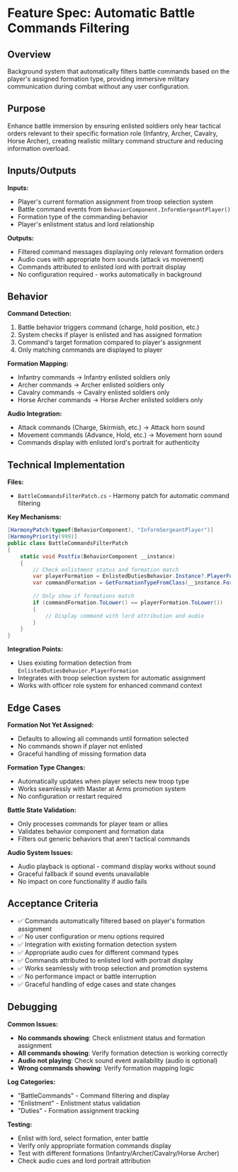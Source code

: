 # Feature Spec: Automatic Battle Commands Filtering

## Overview
Background system that automatically filters battle commands based on the player's assigned formation type, providing immersive military communication during combat without any user configuration.

## Purpose
Enhance battle immersion by ensuring enlisted soldiers only hear tactical orders relevant to their specific formation role (Infantry, Archer, Cavalry, Horse Archer), creating realistic military command structure and reducing information overload.

## Inputs/Outputs

**Inputs:**
- Player's current formation assignment from troop selection system
- Battle command events from `BehaviorComponent.InformSergeantPlayer()`
- Formation type of the commanding behavior
- Player's enlistment status and lord relationship

**Outputs:**
- Filtered command messages displaying only relevant formation orders
- Audio cues with appropriate horn sounds (attack vs movement)
- Commands attributed to enlisted lord with portrait display
- No configuration required - works automatically in background

## Behavior

**Command Detection:**
1. Battle behavior triggers command (charge, hold position, etc.)
2. System checks if player is enlisted and has assigned formation
3. Command's target formation compared to player's assignment
4. Only matching commands are displayed to player

**Formation Mapping:**
- Infantry commands → Infantry enlisted soldiers only
- Archer commands → Archer enlisted soldiers only  
- Cavalry commands → Cavalry enlisted soldiers only
- Horse Archer commands → Horse Archer enlisted soldiers only

**Audio Integration:**
- Attack commands (Charge, Skirmish, etc.) → Attack horn sound
- Movement commands (Advance, Hold, etc.) → Movement horn sound
- Commands display with enlisted lord's portrait for authenticity

## Technical Implementation

**Files:**
- `BattleCommandsFilterPatch.cs` - Harmony patch for automatic command filtering

**Key Mechanisms:**
```csharp
[HarmonyPatch(typeof(BehaviorComponent), "InformSergeantPlayer")]
[HarmonyPriority(999)]
public class BattleCommandsFilterPatch
{
    static void Postfix(BehaviorComponent __instance)
    {
        // Check enlistment status and formation match
        var playerFormation = EnlistedDutiesBehavior.Instance?.PlayerFormation;
        var commandFormation = GetFormationTypeFromClass(__instance.Formation.PhysicalClass);
        
        // Only show if formations match
        if (commandFormation.ToLower() == playerFormation.ToLower())
        {
            // Display command with lord attribution and audio
        }
    }
}
```

**Integration Points:**
- Uses existing formation detection from `EnlistedDutiesBehavior.PlayerFormation`
- Integrates with troop selection system for automatic assignment
- Works with officer role system for enhanced command context

## Edge Cases

**Formation Not Yet Assigned:**
- Defaults to allowing all commands until formation selected
- No commands shown if player not enlisted
- Graceful handling of missing formation data

**Formation Type Changes:**
- Automatically updates when player selects new troop type
- Works seamlessly with Master at Arms promotion system
- No configuration or restart required

**Battle State Validation:**
- Only processes commands for player team or allies
- Validates behavior component and formation data
- Filters out generic behaviors that aren't tactical commands

**Audio System Issues:**
- Audio playback is optional - command display works without sound
- Graceful fallback if sound events unavailable
- No impact on core functionality if audio fails

## Acceptance Criteria

- ✅ Commands automatically filtered based on player's formation assignment
- ✅ No user configuration or menu options required
- ✅ Integration with existing formation detection system
- ✅ Appropriate audio cues for different command types
- ✅ Commands attributed to enlisted lord with portrait display
- ✅ Works seamlessly with troop selection and promotion systems
- ✅ No performance impact or battle interruption
- ✅ Graceful handling of edge cases and state changes

## Debugging

**Common Issues:**
- **No commands showing**: Check enlistment status and formation assignment
- **All commands showing**: Verify formation detection is working correctly
- **Audio not playing**: Check sound event availability (audio is optional)
- **Wrong commands showing**: Verify formation mapping logic

**Log Categories:**
- "BattleCommands" - Command filtering and display
- "Enlistment" - Enlistment status validation
- "Duties" - Formation assignment tracking

**Testing:**
- Enlist with lord, select formation, enter battle
- Verify only appropriate formation commands display
- Test with different formations (Infantry/Archer/Cavalry/Horse Archer)
- Check audio cues and lord portrait attribution
